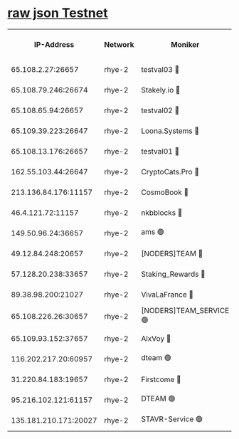 
[raw json Testnet](https://rpc-check.quickt.stavr.tech/quickt/rpc-quickt-result.json)
=


<table><tr><th>IP-Address</th><th>Network</th><th>Moniker</th><th>Latest Block Height</th><th>Earliest Block Height</th><th>Catching Up</th><th>Tx Index</th><th>Voting Power</th><th>Scan Time</th></tr><tr><td>65.108.2.27:26657</td><td>rhye-2</td><td>testval03 🔴</td><td>757545</td><td>1</td><td>False</td><td>on</td><td>11002050</td><td>2024-02-11T09:06:07.471307212UTC</td></tr><tr><td>65.108.79.246:26674</td><td>rhye-2</td><td>Stakely.io 🔴</td><td>757546</td><td>1</td><td>False</td><td>on</td><td>10010</td><td>2024-02-11T09:06:11.909217299UTC</td></tr><tr><td>65.108.65.94:26657</td><td>rhye-2</td><td>testval02 🔴</td><td>757546</td><td>1</td><td>False</td><td>on</td><td>11002050</td><td>2024-02-11T09:06:14.785959952UTC</td></tr><tr><td>65.109.39.223:26647</td><td>rhye-2</td><td>Loona.Systems 🔴</td><td>757547</td><td>1</td><td>False</td><td>off</td><td>86949</td><td>2024-02-11T09:06:17.999224749UTC</td></tr><tr><td>65.108.13.176:26657</td><td>rhye-2</td><td>testval01 🔴</td><td>757547</td><td>1</td><td>False</td><td>on</td><td>13082010</td><td>2024-02-11T09:06:18.800580314UTC</td></tr><tr><td>162.55.103.44:26647</td><td>rhye-2</td><td>CryptoCats.Pro 🔴</td><td>757553</td><td>1</td><td>False</td><td>off</td><td>9999</td><td>2024-02-11T09:06:51.563622374UTC</td></tr><tr><td>213.136.84.176:11157</td><td>rhye-2</td><td>CosmoBook 🔴</td><td>757551</td><td>65301</td><td>False</td><td>off</td><td>1528057</td><td>2024-02-11T09:06:45.135108272UTC</td></tr><tr><td>46.4.121.72:11157</td><td>rhye-2</td><td>nkbblocks 🔴</td><td>757543</td><td>70101</td><td>False</td><td>off</td><td>81491</td><td>2024-02-11T09:05:59.711672323UTC</td></tr><tr><td>149.50.96.24:36657</td><td>rhye-2</td><td>ams 🟢</td><td>757550</td><td>133501</td><td>False</td><td>on</td><td>0</td><td>2024-02-11T09:06:34.298000179UTC</td></tr><tr><td>49.12.84.248:20657</td><td>rhye-2</td><td>[NODERS]TEAM 🔴</td><td>757549</td><td>146001</td><td>False</td><td>on</td><td>59690</td><td>2024-02-11T09:06:31.830204583UTC</td></tr><tr><td>57.128.20.238:33657</td><td>rhye-2</td><td>Staking_Rewards 🔴</td><td>757547</td><td>149101</td><td>False</td><td>on</td><td>9900</td><td>2024-02-11T09:06:17.558045862UTC</td></tr><tr><td>89.38.98.200:21027</td><td>rhye-2</td><td>VivaLaFrance 🔴</td><td>757544</td><td>220501</td><td>False</td><td>off</td><td>10000</td><td>2024-02-11T09:06:02.246629923UTC</td></tr><tr><td>65.108.226.26:30657</td><td>rhye-2</td><td>[NODERS]TEAM_SERVICE 🟢</td><td>757547</td><td>241501</td><td>False</td><td>on</td><td>0</td><td>2024-02-11T09:06:18.396384094UTC</td></tr><tr><td>65.109.93.152:37657</td><td>rhye-2</td><td>AlxVoy 🔴</td><td>757544</td><td>315173</td><td>False</td><td>on</td><td>143351</td><td>2024-02-11T09:06:04.644596274UTC</td></tr><tr><td>116.202.217.20:60957</td><td>rhye-2</td><td>dteam 🟢</td><td>757546</td><td>421794</td><td>False</td><td>on</td><td>0</td><td>2024-02-11T09:06:15.102201255UTC</td></tr><tr><td>31.220.84.183:19657</td><td>rhye-2</td><td>Firstcome 🔴</td><td>757545</td><td>730173</td><td>False</td><td>off</td><td>717671</td><td>2024-02-11T09:06:07.084232953UTC</td></tr><tr><td>95.216.102.121:61157</td><td>rhye-2</td><td>DTEAM 🟢</td><td>749821</td><td>748801</td><td>False</td><td>on</td><td>0</td><td>2024-02-11T09:06:12.293722302UTC</td></tr><tr><td>135.181.210.171:20027</td><td>rhye-2</td><td>STAVR-Service 🟢</td><td>757549</td><td>756001</td><td>False</td><td>on</td><td>0</td><td>2024-02-11T09:06:29.438736817UTC</td></tr></table>